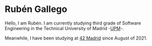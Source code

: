 # Rubén Gallego

Hello, I am Rubén. I am currently studying third grade of Software Engineering 
in the Technical University of Madrid -[UPM](https://www.etsisi.upm.es/)-.

Meanwhile, I have been studying at [42 Madrid](https://www.42madrid.com/) since
August of 2021.
